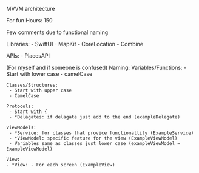 MVVM architecture

For fun
Hours: 150

Few comments due to functional naming

Libraries:
    - SwiftUI
    - MapKit
    - CoreLocation
    - Combine
    
APIs:
    - PlacesAPI


(For myself and if someone is confused)
Naming:
    Variables/Functions:
     - Start with lower case
     - camelCase
     
    Classes/Structures:
     - Start with upper case
     - CamelCase

    Protocols:
     - Start with {
     - *Delagates: if delagate just add to the end (exampleDelegate)

    ViewModels:
     - *Service: for classes that provice functionallity (ExampleService)
     - *ViewModel: specific feature for the view (ExampleViewModel)
     - Variables same as classes just lower case (exampleViewModel = ExampleViewModel)
     
    View:
    - *View: - For each screen (ExampleView)
    

